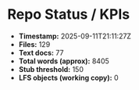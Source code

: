 # Repo Status / KPIs

- **Timestamp:** 2025-09-11T21:11:27Z
- **Files:** 129
- **Text docs:** 77
- **Total words (approx):** 8405
- **Stub threshold:** 150
- **LFS objects (working copy):** 0

